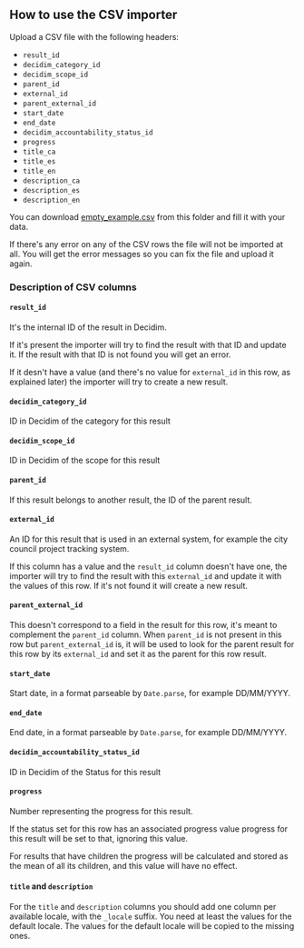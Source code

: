 ## How to use the CSV importer

Upload a CSV file with the following headers:

- `result_id`
- `decidim_category_id`
- `decidim_scope_id`
- `parent_id`
- `external_id`
- `parent_external_id`
- `start_date`
- `end_date`
- `decidim_accountability_status_id`
- `progress`
- `title_ca`
- `title_es`
- `title_en`
- `description_ca`
- `description_es`
- `description_en`

You can download [empty_example.csv](empty_example.csv) from this folder and fill it with your data. 

If there's any error on any of the CSV rows the file will not be imported at all. You will get the error messages so you can fix the file and upload it again.  

### Description of CSV columns

#### `result_id` 
It's the internal ID of the result in Decidim.

If it's present the importer will try to find the result with that ID and update it. If the result with that ID is not found you will get an error.

If it desn't have a value (and there's no value for `external_id` in this row, as explained later) the importer will try to create a new result.


#### `decidim_category_id`
ID in Decidim of the category for this result


#### `decidim_scope_id`
ID in Decidim of the scope for this result


#### `parent_id`
If this result belongs to another result, the ID of the parent result.


#### `external_id`
An ID for this result that is used in an external system, for example the city council project tracking system.

If this column has a value and the `result_id` column doesn't have one, the importer will try to find the result with this `external_id` and update it with the values of this row. If it's not found it will create a new result.


#### `parent_external_id`
This doesn't correspond to a field in the result for this row, it's meant to complement the `parent_id` column. When `parent_id` is not present in this row but `parent_external_id` is, it will be used to look for the parent result for this row by its `external_id` and set it as the parent for this row result.


#### `start_date`
Start date, in a format parseable by `Date.parse`, for example DD/MM/YYYY.


#### `end_date`
End date, in a format parseable by `Date.parse`, for example DD/MM/YYYY.


#### `decidim_accountability_status_id`
ID in Decidim of the Status for this result


#### `progress`
Number representing the progress for this result. 

If the status set for this row has an associated progress value progress for this result will be set to that, ignoring this value.

For results that have children the progress will be calculated and stored as the mean of all its children, and this value will have no effect.


#### `title` and `description`
For the  `title` and `description` columns you should add one column per available locale, with the `_locale` suffix. You need at least the values for the default locale. The values for the default locale will be copied to the missing ones.


